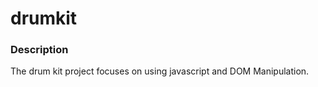 # drumkit

<h3>Description</h3>
The drum kit project focuses on using javascript and DOM Manipulation. 
